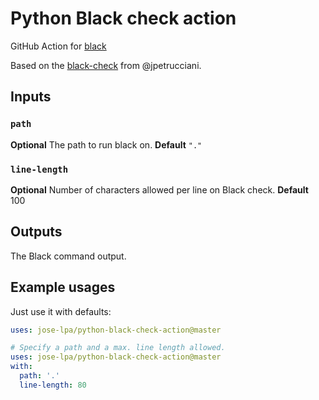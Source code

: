 # Python Black check action

GitHub Action for [black](https://github.com/psf/black)

Based on the [black-check](https://github.com/jpetrucciani/black-check) from @jpetrucciani.


## Inputs

### `path`

**Optional** The path to run black on.
**Default** `"."`

### `line-length`

**Optional** Number of characters allowed per line on Black check.
**Default** 100

## Outputs

The Black command output.

## Example usages

Just use it with defaults:

```yaml
uses: jose-lpa/python-black-check-action@master
```

```yaml
# Specify a path and a max. line length allowed.
uses: jose-lpa/python-black-check-action@master
with:
  path: '.'
  line-length: 80
```

